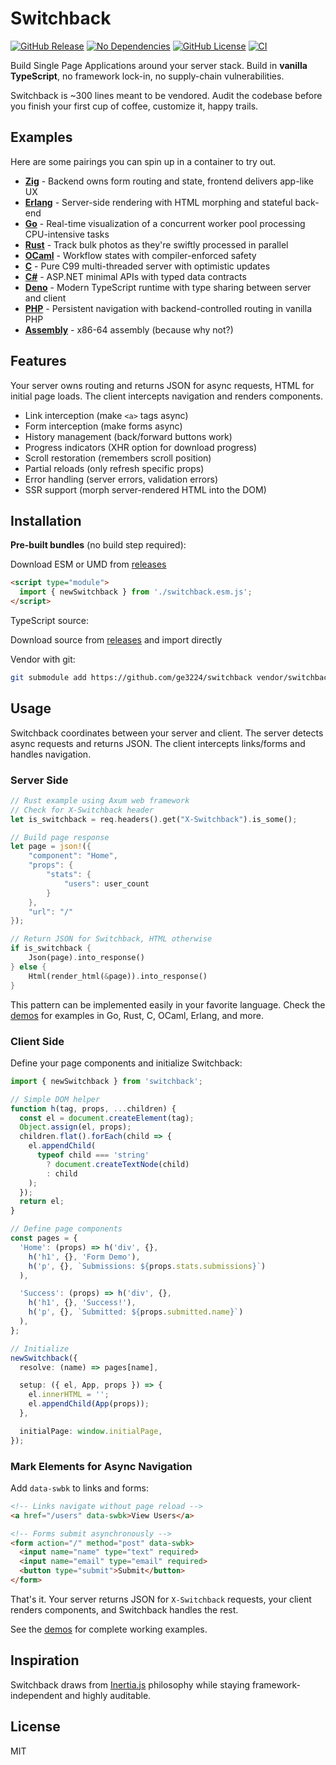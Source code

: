 # Switchback

[![GitHub Release](https://img.shields.io/github/v/release/ge3224/switchback)](https://github.com/ge3224/switchback/releases)
[![No Dependencies](https://img.shields.io/badge/dependencies-0-brightgreen.svg)](https://github.com/ge3224/switchback)
[![GitHub License](https://img.shields.io/github/license/ge3224/switchback)](https://github.com/ge3224/switchback/blob/main/LICENSE)
[![CI](https://github.com/ge3224/switchback/actions/workflows/ci.yml/badge.svg)](https://github.com/ge3224/switchback/actions/workflows/ci.yml)

Build Single Page Applications around your server stack. Build in **vanilla TypeScript**, no framework lock-in, no supply-chain vulnerabilities.

Switchback is ~300 lines meant to be vendored. Audit the codebase before you finish your first cup of coffee, customize it, happy trails.

## Examples

Here are some pairings you can spin up in a container to try out.

* [**Zig**](examples/demos/zig/) - Backend owns form routing and state, frontend delivers app-like UX
* [**Erlang**](examples/demos/erlang/) - Server-side rendering with HTML morphing and stateful back-end
* [**Go**](examples/demos/go/) - Real-time visualization of a concurrent worker pool processing CPU-intensive tasks
* [**Rust**](examples/demos/rust/) - Track bulk photos as they're swiftly processed in parallel
* [**OCaml**](examples/demos/ocaml/) - Workflow states with compiler-enforced safety
* [**C**](examples/demos/c/) - Pure C99 multi-threaded server with optimistic updates
* [**C#**](examples/demos/csharp/) - ASP.NET minimal APIs with typed data contracts
* [**Deno**](examples/demos/deno/) - Modern TypeScript runtime with type sharing between server and client
* [**PHP**](examples/demos/php/) - Persistent navigation with backend-controlled routing in vanilla PHP
* [**Assembly**](examples/demos/asm/) - x86-64 assembly (because why not?)

## Features

Your server owns routing and returns JSON for async requests, HTML for initial page loads. The client intercepts navigation and renders components. 

- Link interception (make `<a>` tags async)
- Form interception (make forms async)
- History management (back/forward buttons work)
- Progress indicators (XHR option for download progress)
- Scroll restoration (remembers scroll position)
- Partial reloads (only refresh specific props)
- Error handling (server errors, validation errors)
- SSR support (morph server-rendered HTML into the DOM)

## Installation

**Pre-built bundles** (no build step required):

Download ESM or UMD from [releases](https://github.com/ge3224/switchback/releases)

```html
<script type="module">
  import { newSwitchback } from './switchback.esm.js';
</script>
```

TypeScript source:

Download source from [releases](https://github.com/ge3224/switchback/releases) and import directly

Vendor with git:

```bash
git submodule add https://github.com/ge3224/switchback vendor/switchback
```

## Usage

Switchback coordinates between your server and client. The server detects async requests and returns JSON. The client intercepts links/forms and handles navigation.

### Server Side

```rust
// Rust example using Axum web framework
// Check for X-Switchback header
let is_switchback = req.headers().get("X-Switchback").is_some();

// Build page response
let page = json!({
    "component": "Home",
    "props": {
        "stats": {
            "users": user_count
        }
    },
    "url": "/"
});

// Return JSON for Switchback, HTML otherwise
if is_switchback {
    Json(page).into_response()
} else {
    Html(render_html(&page)).into_response()
}
```

This pattern can be implemented easily in your favorite language. Check the [demos](examples/demos/) for examples in Go, Rust, C, OCaml, Erlang, and more.

### Client Side

Define your page components and initialize Switchback:

```typescript
import { newSwitchback } from 'switchback';

// Simple DOM helper
function h(tag, props, ...children) {
  const el = document.createElement(tag);
  Object.assign(el, props);
  children.flat().forEach(child => {
    el.appendChild(
      typeof child === 'string'
        ? document.createTextNode(child)
        : child
    );
  });
  return el;
}

// Define page components
const pages = {
  'Home': (props) => h('div', {},
    h('h1', {}, 'Form Demo'),
    h('p', {}, `Submissions: ${props.stats.submissions}`)
  ),

  'Success': (props) => h('div', {},
    h('h1', {}, 'Success!'),
    h('p', {}, `Submitted: ${props.submitted.name}`)
  ),
};

// Initialize
newSwitchback({
  resolve: (name) => pages[name],

  setup: ({ el, App, props }) => {
    el.innerHTML = '';
    el.appendChild(App(props));
  },

  initialPage: window.initialPage,
});
```

### Mark Elements for Async Navigation

Add `data-swbk` to links and forms:

```html
<!-- Links navigate without page reload -->
<a href="/users" data-swbk>View Users</a>

<!-- Forms submit asynchronously -->
<form action="/" method="post" data-swbk>
  <input name="name" type="text" required>
  <input name="email" type="email" required>
  <button type="submit">Submit</button>
</form>
```

That's it. Your server returns JSON for `X-Switchback` requests, your client renders components, and Switchback handles the rest.

See the [demos](examples/demos/) for complete working examples.

## Inspiration

Switchback draws from [Inertia.js](https://inertiajs.com/) philosophy while staying framework-independent and highly auditable.

## License

MIT

